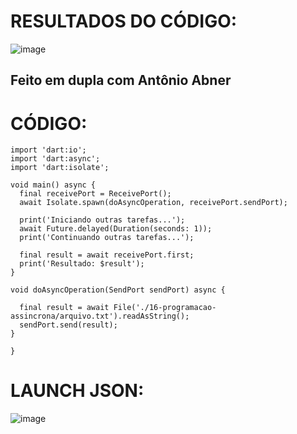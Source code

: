 # RESULTADOS DO CÓDIGO:

![image](https://github.com/mareshbard/PDM2-24-1/assets/125154278/d3a7ed39-f57b-44d1-9937-9e44648753eb)

## Feito em dupla com Antônio Abner

# CÓDIGO:
~~~
import 'dart:io';
import 'dart:async';
import 'dart:isolate';

void main() async {
  final receivePort = ReceivePort();
  await Isolate.spawn(doAsyncOperation, receivePort.sendPort);

  print('Iniciando outras tarefas...');
  await Future.delayed(Duration(seconds: 1));
  print('Continuando outras tarefas...');

  final result = await receivePort.first;
  print('Resultado: $result');
}

void doAsyncOperation(SendPort sendPort) async {

  final result = await File('./16-programacao-assincrona/arquivo.txt').readAsString();
  sendPort.send(result);
}

}
~~~
# LAUNCH JSON:

![image](https://github.com/mareshbard/PDM2-24-1/assets/125154278/0e8314e3-e2ab-4ce4-8487-1429c2f60e4f)

